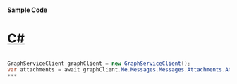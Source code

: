 #### Sample Code
# [C#](#tab/c-sharp)

```C#

GraphServiceClient graphClient = new GraphServiceClient();
var attachments = await graphClient.Me.Messages.Messages.Attachments.Attachments.Request().GetAsync();
*** 

```